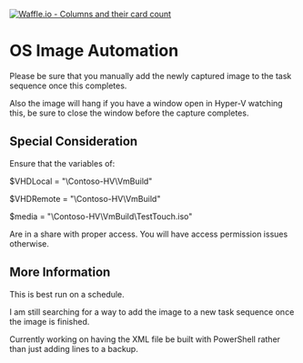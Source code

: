 [![Waffle.io - Columns and their card count](https://badge.waffle.io/cdeli/ComputerImaging.svg?columns=all)](https://waffle.io/cdeli/ComputerImaging)

# OS Image Automation

Please be sure that you manually add the newly captured image to the task sequence once this completes.

Also the image will hang if you have a window open in Hyper-V watching this, be sure to close the window before the capture completes.

## Special Consideration

Ensure that the variables of: 

$VHDLocal = "\\Contoso-HV\VmBuild"

$VHDRemote = "\\Contoso-HV\VmBuild"

$media = "\\Contoso-HV\VmBuild\TestTouch.iso"

Are in a share with proper access. You will have access permission issues otherwise.

## More Information

This is best run on a schedule.

I am still searching for a way to add the image to a new task sequence once the image is finished.

Currently working on having the XML file be built with PowerShell rather than just adding lines to a backup.
